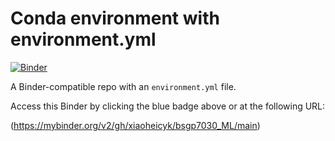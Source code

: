 # Conda environment with environment.yml

[![Binder](https://mybinder.org/badge_logo.svg)](https://mybinder.org/v2/gh/xiaoheicyk/bsgp7030_ML/main)


A Binder-compatible repo with an `environment.yml` file.

Access this Binder by clicking the blue badge above or at the following URL:

(https://mybinder.org/v2/gh/xiaoheicyk/bsgp7030_ML/main)


